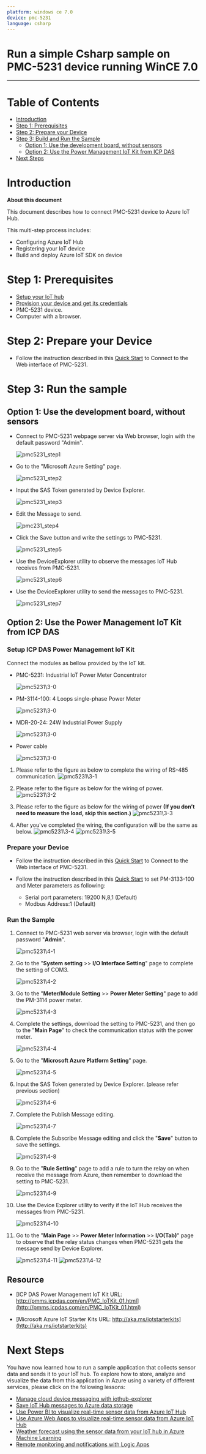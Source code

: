 ```yaml
---
platform: windows ce 7.0
device: pmc-5231
language: csharp
---
```


Run a simple Csharp sample on PMC-5231 device running WinCE 7.0
===
---

# Table of Contents

-   [Introduction](#Introduction)
-   [Step 1: Prerequisites](#Step-1-Prerequisites)
-   [Step 2: Prepare your Device](#Step-2-PrepareDevice)
-   [Step 3: Build and Run the Sample](#Step-3-Build)
    -   [Option 1: Use the development board, without sensors](#Device-Sample)
    -   [Option 2: Use the Power Management IoT Kit from ICP DAS](#Kit01-Sample)
-   [Next Steps](#NextSteps)

<a name="Introduction"></a>
# Introduction

**About this document**

This document describes how to connect PMC-5231 device to Azure IoT Hub.

This multi-step process includes:
-   Configuring Azure IoT Hub
-   Registering your IoT device
-   Build and deploy Azure IoT SDK on device

<a name="Step-1-Prerequisites"></a>
# Step 1: Prerequisites

-   [Setup your IoT hub][lnk-setup-iot-hub]
-   [Provision your device and get its credentials][lnk-manage-iot-hub]
-   PMC-5231 device. 
-   Computer with a browser.

 
<a name="Step-2-PrepareDevice"></a>
# Step 2: Prepare your Device

-   Follow the instruction described in this [Quick Start](http://pmms.icpdas.com/include/PMC_5231/PMC-5231%20Quick%20Start_v3.1.0.pdf) to Connect to the Web interface of PMC-5231.


<a name="Step-3-Build"></a>
# Step 3: Run the sample

<a name="Device-Sample"></a>
## Option 1: Use the development board, without sensors

-   Connect to PMC-5231 webpage server via Web browser, login with the default password "Admin".

    ![pmc5231\_step1](media/pmc5231-1.png)

-   Go to the "Microsoft Azure Setting" page.

    ![pmc5231\_step2](media/pmc5231-2.png)

-   Input the SAS Token generated by Device Explorer.

    ![pmc5231\_step3](media/pmc5231-3.png)

-   Edit the Message to send.

    ![pmc231\_step4](media/pmc5231-4.png)

-   Click the Save button and write the settings to PMC-5231.

    ![pmc5231\_step5](media/pmc5231-5.png)

-   Use the DeviceExplorer utility to observe the messages IoT Hub receives from PMC-5231.

    ![pmc5231\_step6](media/pmc5231-6.png)

-   Use the DeviceExplorer utility to send the messages to PMC-5231.

    ![pmc5231\_step7](media/pmc5231-7.png)

<a name="Kit01-Sample"></a>
## Option 2: Use the Power Management IoT Kit from ICP DAS

### Setup ICP DAS Power Management IoT Kit

Connect the modules as bellow provided by the IoT kit.

- 	PMC-5231: Industrial IoT Power Meter Concentrator
		
	![pmc5231\3-0](media/icp-das-power-management-iot-kit/pmc-5231.png)

- 	PM-3114-100: 4 Loops single-phase Power Meter
	
	![pmc5231\3-0](media/icp-das-power-management-iot-kit/PM-3114-100_01.png)

- 	MDR-20-24: 24W Industrial Power Supply

	![pmc5231\3-0](media\icp-das-power-management-iot-kit\MDR-20-24.png)

- 	Power cable

	![pmc5231\3-0](media\icp-das-power-management-iot-kit\CA-001_la01.png)


1.	Please refer to the figure as below to complete the wiring of RS-485 communication.
	![pmc5231\3-1](media\icp-das-power-management-iot-kit\PMC_10.png)

2.	Please refer to the figure as below for the wiring of power.
	![pmc5231\3-2](media\icp-das-power-management-iot-kit\PMC_11.png)

3.	Please refer to the figure as below for the wiring of power **(If you don’t need to measure the load, skip this section.)**
	![pmc5231\3-3](media\icp-das-power-management-iot-kit\PMC_12.png)

4.	After you've completed the wiring, the configuration will be the same as below.
	![pmc5231\3-4](media\icp-das-power-management-iot-kit\PMC_13.png)
	![pmc5231\3-5](media\icp-das-power-management-iot-kit\PMC_14.png)

### Prepare your Device

-   Follow the instruction described in this [Quick Start](http://pmms.icpdas.com/include/PMC_5231/PMC-5231%20Quick%20Start_v3.1.0.pdf) to Connect to the Web interface of PMC-5231.

-   Follow the instruction described in this [Quick Start](http://ftp.icpdas.com/pub/cd/powermeter/pm-311x/quickstartguide/pm-311x%20quick_start_v1.2_en.pdf) to set PM-3133-100 and Meter parameters as following:
	
    -   Serial port parameters: 19200 N,8,1 (Default)
    -   Modbus Address:1 (Default) 

### Run the Sample

1.	Connect to PMC-5231 web server via browser, login with the default password "**Admin**".
	
	![pmc5231\4-1](media\icp-das-power-management-iot-kit\PMC_15.png)

2.	Go to the "**System setting** >> **I/O Interface Setting**" page to complete the setting of COM3.

	![pmc5231\4-2](media\icp-das-power-management-iot-kit\PMC_16.png)

3.	Go to the "**Meter/Module Setting** >> **Power Meter Setting**" page to add the PM-3114 power meter.

	![pmc5231\4-3](media\icp-das-power-management-iot-kit\PMC_17.png)

4.	Complete the settings, download the setting to PMC-5231, and then go to the "**Main Page**" to check the communication status with the power meter.

	![pmc5231\4-4](media\icp-das-power-management-iot-kit\PMC_18.png)

5.	Go to the "**Microsoft Azure Platform Setting**" page.

	![pmc5231\4-5](media\icp-das-power-management-iot-kit\PMC_19.png)

6.	Input the SAS Token generated by Device Explorer. (please refer previous section)

	![pmc5231\4-6](media\icp-das-power-management-iot-kit\PMC_20.png)

7.	Complete the Publish Message editing.

	![pmc5231\4-7](media\icp-das-power-management-iot-kit\PMC_21.png)

8.	Complete the Subscribe Message editing and click the "**Save**" button to save the settings.

	![pmc5231\4-8](media\icp-das-power-management-iot-kit\PMC_22.png)

9.	Go to the "**Rule Setting**" page to add a rule to turn the relay on when receive the message from Azure, then remember to download the setting to PMC-5231.

	![pmc5231\4-9](media\icp-das-power-management-iot-kit\PMC_23.png)

10.	Use the Device Explorer utility to verify if the IoT Hub receives the messages from PMC-5231.

	![pmc5231\4-10](media\icp-das-power-management-iot-kit\PMC_24.png)

11.	Go to the "**Main Page** >> **Power Meter Information** >> **I/O(Tab)**" page to observe that the relay status changes when PMC-5231 gets the message send by Device Explorer.

	![pmc5231\4-11](media\icp-das-power-management-iot-kit\PMC_25.png)
	![pmc5231\4-12](media\icp-das-power-management-iot-kit\PMC_26.png)

## Resource

-   [ICP DAS Power Management IoT Kit URL: http://pmms.icpdas.com/en/PMC_IoTKit_01.html](http://pmms.icpdas.com/en/PMC_IoTKit_01.html)

-   [Microsoft Azure IoT Starter Kits URL: http://aka.ms/iotstarterkits](http://aka.ms/iotstarterkits)

<a name="NextSteps"></a>
# Next Steps

You have now learned how to run a sample application that collects sensor data and sends it to your IoT hub. To explore how to store, analyze and visualize the data from this application in Azure using a variety of different services, please click on the following lessons:

-   [Manage cloud device messaging with iothub-explorer]
-   [Save IoT Hub messages to Azure data storage]
-   [Use Power BI to visualize real-time sensor data from Azure IoT Hub]
-   [Use Azure Web Apps to visualize real-time sensor data from Azure IoT Hub]
-   [Weather forecast using the sensor data from your IoT hub in Azure Machine Learning]
-   [Remote monitoring and notifications with Logic Apps]   

[Manage cloud device messaging with iothub-explorer]: https://docs.microsoft.com/en-us/azure/iot-hub/iot-hub-explorer-cloud-device-messaging
[Save IoT Hub messages to Azure data storage]: https://docs.microsoft.com/en-us/azure/iot-hub/iot-hub-store-data-in-azure-table-storage
[Use Power BI to visualize real-time sensor data from Azure IoT Hub]: https://docs.microsoft.com/en-us/azure/iot-hub/iot-hub-live-data-visualization-in-power-bi
[Use Azure Web Apps to visualize real-time sensor data from Azure IoT Hub]: https://docs.microsoft.com/en-us/azure/iot-hub/iot-hub-live-data-visualization-in-web-apps
[Weather forecast using the sensor data from your IoT hub in Azure Machine Learning]: https://docs.microsoft.com/en-us/azure/iot-hub/iot-hub-weather-forecast-machine-learning
[Remote monitoring and notifications with Logic Apps]: https://docs.microsoft.com/en-us/azure/iot-hub/iot-hub-monitoring-notifications-with-azure-logic-apps
[lnk-setup-iot-hub]: ../setup_iothub.md
[lnk-manage-iot-hub]: ../manage_iot_hub.md
